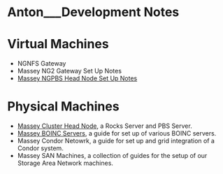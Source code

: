 # Anton___Development Notes

# Virtual Machines 

- NGNFS Gateway
- Massey NG2 Gateway Set Up Notes
- [Massey NGPBS Head Node Set Up Notes](massey-ngpbs-head-node-set-up-notes.md)

# Physical Machines 

- [Massey Cluster Head Node](massey-cluster-head-node.md), a Rocks Server and PBS Server.
- [Massey BOINC Servers](massey-boinc-servers.md), a guide for set up of various BOINC servers.
- Massey Condor Netowrk, a guide for set up and grid integration of a Condor system.
- Massey SAN Machines, a collection of guides for the setup of our Storage Area Network machines.
